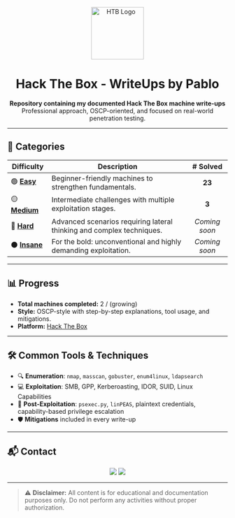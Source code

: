 <p align="center">
  <img src="https://raw.githubusercontent.com/ParzivalHack/HTB-logos/main/htb-logo.png" alt="HTB Logo" width="120"/>
</p>

<h1 align="center">Hack The Box - WriteUps by Pablo</h1>

<p align="center">
  <b>Repository containing my documented Hack The Box machine write-ups</b><br>
  Professional approach, OSCP-oriented, and focused on real-world penetration testing.
</p>

---

## 📂 Categories

| Difficulty | Description | # Solved |
|------------|-------------|:--------:|
| 🟢 **[**Easy**](./EASY)** | Beginner-friendly machines to strengthen fundamentals. | **23** |
| 🟡 **[**Medium**](./MEDIUM)** | Intermediate challenges with multiple exploitation stages. | **3** |
| 🔴 **[**Hard**](./HARD)** | Advanced scenarios requiring lateral thinking and complex techniques. | *Coming soon* |
| ⚫ **[**Insane**](./INSANE)** | For the bold: unconventional and highly demanding exploitation. | *Coming soon* |

---

## 📊 Progress

- **Total machines completed:** 2 / (growing)
- **Style:** OSCP-style with step-by-step explanations, tool usage, and mitigations.
- **Platform:** [Hack The Box](https://www.hackthebox.com/)

---

## 🛠 Common Tools & Techniques

- 🔍 **Enumeration**: `nmap`, `masscan`, `gobuster`, `enum4linux`, `ldapsearch`
- 💻 **Exploitation**: SMB, GPP, Kerberoasting, IDOR, SUID, Linux Capabilities
- 🧠 **Post-Exploitation**: `psexec.py`, `linPEAS`, plaintext credentials, capability-based privilege escalation
- 🛡 **Mitigations** included in every write-up

---

## 📬 Contact

<p align="center">
  <a href="https://www.linkedin.com/in/pabloinfosec"><img src="https://img.shields.io/badge/LinkedIn-Profile-blue?logo=linkedin"></a>
  <a href="mailto:pabloinfosec@gmail.com"><img src="https://img.shields.io/badge/Email-Contact-red?logo=gmail"></a>
</p>

---

> ⚠️ **Disclaimer:** All content is for educational and documentation purposes only. Do not perform any activities without proper authorization.
